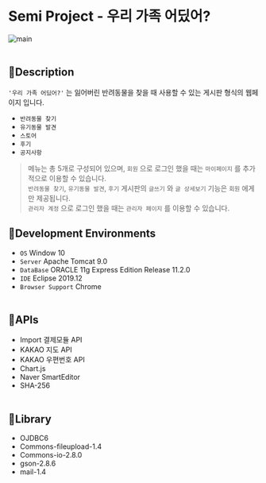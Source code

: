 # Semi Project - 우리 가족 어딨어?
![main](https://user-images.githubusercontent.com/73643995/116791580-57675a80-aaf6-11eb-99ff-9bc8a48ffd1d.jpg) <br /><br />

## 🐾Description
`'우리 가족 어딨어?'` 는 잃어버린 반려동물을 찾을 때 사용할 수 있는 게시판 형식의 웹페이지 입니다.
+ `반려동물 찾기`
+ `유기동물 발견`
+ `스토어`
+ `후기`
+ `공지사항` <br/>

> 메뉴는 총 5개로 구성되어 있으며, `회원` 으로 로그인 했을 때는 `마이페이지` 를 추가적으로 이용할 수 있습니다.<br/>
> `반려동물 찾기`, `유기동물 발견`, `후기` 게시판의 `글쓰기` 와 `글 상세보기` 기능은 `회원` 에게만 제공됩니다. <br/>
> `관리자 계정` 으로 로그인 했을 때는 `관리자 페이지` 를 이용할 수 있습니다. <br />

## 🐾Development Environments
+ `OS` Window 10
+ `Server` Apache Tomcat 9.0
+ `DataBase` ORACLE 11g Express Edition Release 11.2.0
+ `IDE` Eclipse 2019.12
+ `Browser Support` Chrome <br /><br />

## 🐾APIs
+ Import 결제모듈 API
+ KAKAO 지도 API
+ KAKAO 우편번호 API
+ Chart.js
+ Naver SmartEditor
+ SHA-256 <br /><br />

## 🐾Library
+ OJDBC6
+ Commons-fileupload-1.4
+ Commons-io-2.8.0
+ gson-2.8.6
+ mail-1.4
